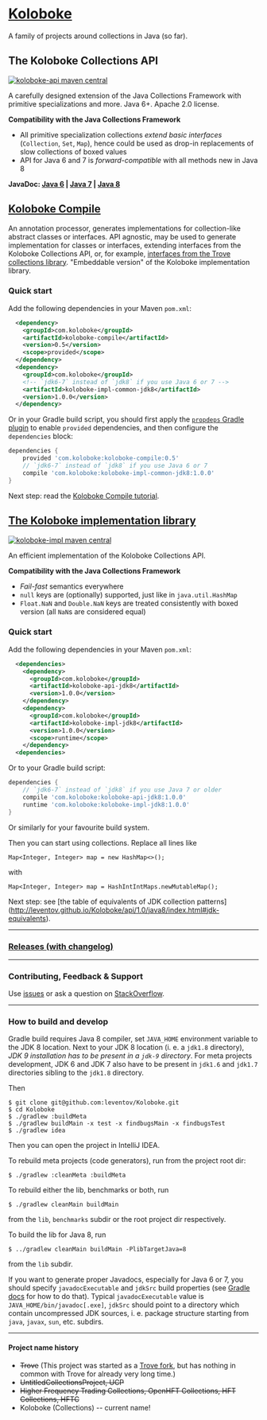 # [Koloboke](https://koloboke.com)

A family of projects around collections in Java (so far).

## The Koloboke Collections API
[![koloboke-api maven central](
https://maven-badges.herokuapp.com/maven-central/com.koloboke/koloboke-api-jdk8/badge.svg)](
https://maven-badges.herokuapp.com/maven-central/com.koloboke/koloboke-api-jdk8)

A carefully designed extension of the Java Collections Framework with primitive specializations and
more. Java 6+. Apache 2.0 license.

**Compatibility with the Java Collections Framework**

 - All primitive specialization collections *extend basic interfaces* (`Collection`, `Set`, `Map`),
 hence could be used as drop-in replacements of slow collections of boxed values
 - API for Java 6 and 7 is *forward-compatible* with all methods new in Java 8

**JavaDoc: [Java 6](http://leventov.github.io/Koloboke/api/1.0/java6/index.html)
| [Java 7](http://leventov.github.io/Koloboke/api/1.0/java7/index.html)
| [Java 8](http://leventov.github.io/Koloboke/api/1.0/java8/index.html)**

## [Koloboke Compile](https://koloboke.com/compile)
An annotation processor, generates implementations for collection-like abstract classes or
interfaces. API agnostic, may be used to generate implementation for classes or interfaces,
extending interfaces from the Koloboke Collections API, or, for example, [interfaces from the Trove
collections library](https://github.com/leventov/trove-over-koloboke-compile). "Embeddable version"
of the Koloboke implementation library.

### Quick start
Add the following dependencies in your Maven `pom.xml`:
```xml
  <dependency>
    <groupId>com.koloboke</groupId>
    <artifactId>koloboke-compile</artifactId>
    <version>0.5</version>
    <scope>provided</scope>
  </dependency>
  <dependency>
    <groupId>com.koloboke</groupId>
    <!-- `jdk6-7` instead of `jdk8` if you use Java 6 or 7 -->
    <artifactId>koloboke-impl-common-jdk8</artifactId>
    <version>1.0.0</version>
  </dependency>
```

Or in your Gradle build script, you should first apply the [`propdeps` Gradle plugin](
https://github.com/spring-projects/gradle-plugins/tree/master/propdeps-plugin#overview) to enable
`provided` dependencies, and then configure the `dependencies` block:
```groovy
dependencies {
    provided 'com.koloboke:koloboke-compile:0.5'
    // `jdk6-7` instead of `jdk8` if you use Java 6 or 7
    compile 'com.koloboke:koloboke-impl-common-jdk8:1.0.0'
}
```

Next step: read the [Koloboke Compile tutorial](compile/tutorial.md).

## [The Koloboke implementation library](https://koloboke.com/implementation-library)
[![koloboke-impl maven central](
https://maven-badges.herokuapp.com/maven-central/com.koloboke/koloboke-impl-jdk8/badge.svg)](
https://maven-badges.herokuapp.com/maven-central/com.koloboke/koloboke-impl-jdk8)

An efficient implementation of the Koloboke Collections API.

**Compatibility with the Java Collections Framework**
 - *Fail-fast* semantics everywhere
 - `null` keys are (optionally) supported, just like in `java.util.HashMap`
 - `Float.NaN` and `Double.NaN` keys are treated consistently with boxed version
 (all `NaN`s are considered equal)

### Quick start
Add the following dependencies in your Maven `pom.xml`:
```xml
  <dependencies>
    <dependency>
      <groupId>com.koloboke</groupId>
      <artifactId>koloboke-api-jdk8</artifactId>
      <version>1.0.0</version>
    </dependency>
    <dependency>
      <groupId>com.koloboke</groupId>
      <artifactId>koloboke-impl-jdk8</artifactId>
      <version>1.0.0</version>
      <scope>runtime</scope>
    </dependency>
  <dependencies>
```

Or to your Gradle build script:
```groovy
dependencies {
    // `jdk6-7` instead of `jdk8` if you use Java 7 or older
    compile 'com.koloboke:koloboke-api-jdk8:1.0.0'
    runtime 'com.koloboke:koloboke-impl-jdk8:1.0.0'
}
```

Or similarly for your favourite build system.

Then you can start using collections. Replace all lines like

    Map<Integer, Integer> map = new HashMap<>();

with

    Map<Integer, Integer> map = HashIntIntMaps.newMutableMap();

Next step: see [the table of equivalents of JDK collection patterns]
(http://leventov.github.io/Koloboke/api/1.0/java8/index.html#jdk-equivalents).

---

### [Releases (with changelog)](https://github.com/leventov/Koloboke/releases)

---

### Contributing, Feedback & Support
Use [issues](https://github.com/leventov/Koloboke/issues) or ask a question on
[StackOverflow](stackoverflow.com/questions/tagged/koloboke).

---

### How to build and develop
Gradle build requires Java 8 compiler, set `JAVA_HOME` environment variable to the JDK 8 location.
Next to your JDK 8 location (i. e. a `jdk1.8` directory), *JDK 9 installation has to be present in
a `jdk-9` directory*. For meta projects development, JDK 6 and JDK 7 also have to be present in
`jdk1.6` and `jdk1.7` directories sibling to the `jdk1.8` directory.

Then

    $ git clone git@github.com:leventov/Koloboke.git
    $ cd Koloboke
    $ ./gradlew :buildMeta
    $ ./gradlew buildMain -x test -x findbugsMain -x findbugsTest
    $ ./gradlew idea

Then you can open the project in IntelliJ IDEA.

To rebuild meta projects (code generators), run from the project root dir:

    $ ./gradlew :cleanMeta :buildMeta

To rebuild either the lib, benchmarks or both, run

    $ ./gradlew cleanMain buildMain

from the `lib`, `benchmarks` subdir or the root project dir respectively.

To build the lib for Java 8, run

    $ ../gradlew cleanMain buildMain -PlibTargetJava=8
    
from the `lib` subdir.

If you want to generate proper Javadocs, especially for Java 6 or 7, you should specify
`javadocExecutable` and `jdkSrc` build properties (see
[Gradle docs](http://www.gradle.org/docs/2.0/userguide/tutorial_this_and_that.html#sec:gradle_properties_and_system_properties)
for how to do that). Typical `javadocExecutable` value is `JAVA_HOME/bin/javadoc[.exe]`, `jdkSrc`
should point to a directory which contain uncompressed JDK sources, i. e. package structure starting
from `java`, `javax`, `sun`, etc. subdirs.

---

#### Project name history

 - ~~Trove~~ (This project was started as a [Trove fork](https://bitbucket.org/leventov/trove),
   but has nothing in common with Trove for already very long time.)
 - ~~UntitledCollectionsProject, UCP~~
 - ~~Higher Frequency Trading Collections, OpenHFT Collections, HFT Collections, HFTC~~
 - Koloboke (Collections) -- current name!


